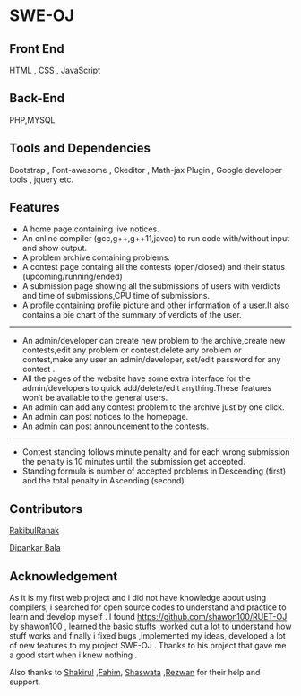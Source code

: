 # SWE-OJ

## Front End

HTML , CSS , JavaScript

## Back-End

PHP,MYSQL

## Tools and Dependencies

Bootstrap , Font-awesome , Ckeditor , Math-jax Plugin , Google developer tools , jquery etc.

## Features

* A home page containing live notices.
* An online compiler (gcc,g++,g++11,javac) to run code with/without input and show output.
* A problem archive containing problems.
* A contest page containg all the contests (open/closed) and their status (upcoming/running/ended)
* A submission page showing all the submissions of users with verdicts and time of submissions,CPU time of submissions.
* A profile containing profile picture and other information of a user.It also contains a pie chart of the summary of       verdicts of the user.
***
* An admin/developer can create new problem to the archive,create new contests,edit any problem or contest,delete any problem or contest,make any user an admin/developer, set/edit password for any contest .
* All the pages of the website have some extra  interface for the admin/developers to quick add/delete/edit anything.These features won’t be available to the general users.
* An admin can add any contest problem to the archive just by one click.
* An admin can post notices to the homepage.
* An admin can post announcement to the contests.
***

* Contest standing follows minute penalty and for each wrong submission the penalty is 10 minutes untill the submission get accepted.
* Standing formula is number of accepted problems in Descending (first) and the total penalty in Ascending (second).


## Contributors
[RakibulRanak](https://github.com/RakibulRanak)

[Dipankar Bala](https://github.com/BalaDipu)



## Acknowledgement
As it is my first web project and i did not have knowledge about using compilers, i searched for open source codes to understand and practice to learn and develop myself . I found https://github.com/shawon100/RUET-OJ by shawon100 , learned the basic stuffs ,worked out a lot to understand how stuff works and finally i fixed bugs ,implemented my ideas, developed a lot of new features to my project SWE-OJ . Thanks to his project that gave me a good start when i knew nothing .

Also thanks to [Shakirul](https://github.com/KhanShaheb34) ,[Fahim](https://github.com/st3inum),  [Shaswata](https://github.com/shaswata56)  ,[Rezwan](https://github.com/junkcodes) for their help and support.
